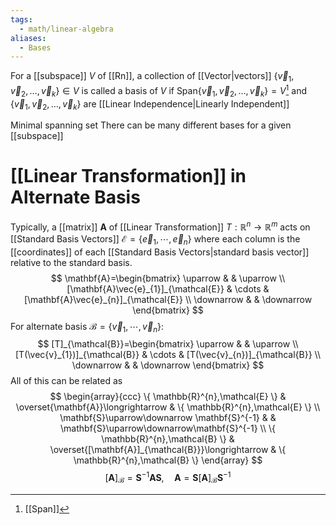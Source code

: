 ```yaml
---
tags:
  - math/linear-algebra
aliases:
  - Bases
---
```

For a [[subspace]] $V$ of [[Rn]], a collection of [[Vector|vectors]] $\{ \vec{v}_{1}, \vec{v}_{2},\dots,\vec{v}_{k} \}\in V$ is called a basis of $V$ if $\text{Span}\{ \vec{v}_{1}, \vec{v}_{2},\dots,\vec{v}_{k} \}=V$[^1] and $\{ \vec{v}_{1}, \vec{v}_{2},\dots,\vec{v}_{k} \}$ are [[Linear Independence|Linearly Independent]]

Minimal spanning set
There can be many different bases for a given [[subspace]]
# [[Linear Transformation]] in Alternate Basis
Typically, a [[matrix]] $\mathbf{A}$ of [[Linear Transformation]] $T:\mathbb{R}^{n}\to\mathbb{R}^{m}$ acts on [[Standard Basis Vectors]] $\mathcal{E}=\{ \vec{e}_{1},\cdots,\vec{e}_{n} \}$ where each column is the [[coordinates]] of each [[Standard Basis Vectors|standard basis vector]] relative to the standard basis.
$$
\mathbf{A}=\begin{bmatrix}
\uparrow &  & \uparrow \\
[\mathbf{A}\vec{e}_{1}]_{\mathcal{E}} & \cdots & [\mathbf{A}\vec{e}_{n}]_{\mathcal{E}} \\
\downarrow &  & \downarrow
\end{bmatrix}
$$
For alternate basis $\mathcal{B}=\{ \vec{v}_{1},\cdots,\vec{v}_{n} \}$:
$$
[T]_{\mathcal{B}}=\begin{bmatrix}
\uparrow &  & \uparrow \\
[T(\vec{v}_{1})]_{\mathcal{B}} & \cdots & [T(\vec{v}_{n})]_{\mathcal{B}} \\
\downarrow &  & \downarrow
\end{bmatrix}
$$
All of this can be related as
$$
\begin{array}{ccc}
\{ \mathbb{R}^{n},\mathcal{E} \} & \overset{\mathbf{A}}\longrightarrow & \{ \mathbb{R}^{n},\mathcal{E} \} \\
\mathbf{S}\uparrow\downarrow \mathbf{S}^{-1} &  & \mathbf{S}\uparrow\downarrow\mathbf{S}^{-1} \\
\{ \mathbb{R}^{n},\mathcal{B} \} & \overset{[\mathbf{A}]_{\mathcal{B}}}\longrightarrow & \{ \mathbb{R}^{n},\mathcal{B} \}
\end{array}
$$
$$
[\mathbf{A}]_{\mathcal{B}}=\mathbf{S}^{-1}\mathbf{AS},\quad \mathbf{A}=\mathbf{S}[\mathbf{A}]_{\mathcal{B}}\mathbf{S}^{-1}
$$

[^1]: [[Span]]